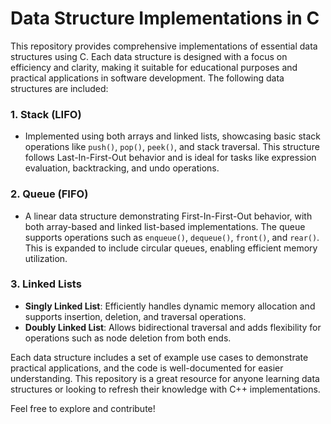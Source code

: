 # Data Structure Implementations in C

This repository provides comprehensive implementations of essential data structures using C. Each data structure is designed with a focus on efficiency and clarity, making it suitable for educational purposes and practical applications in software development. The following data structures are included:

### 1. **Stack (LIFO)**
   - Implemented using both arrays and linked lists, showcasing basic stack operations like `push()`, `pop()`, `peek()`, and stack traversal. This structure follows Last-In-First-Out behavior and is ideal for tasks like expression evaluation, backtracking, and undo operations.

### 2. **Queue (FIFO)**
   - A linear data structure demonstrating First-In-First-Out behavior, with both array-based and linked list-based implementations. The queue supports operations such as `enqueue()`, `dequeue()`, `front()`, and `rear()`. This is expanded to include circular queues, enabling efficient memory utilization.

### 3. **Linked Lists**
   - **Singly Linked List**: Efficiently handles dynamic memory allocation and supports insertion, deletion, and traversal operations. 
   - **Doubly Linked List**: Allows bidirectional traversal and adds flexibility for operations such as node deletion from both ends.


Each data structure includes a set of example use cases to demonstrate practical applications, and the code is well-documented for easier understanding. This repository is a great resource for anyone learning data structures or looking to refresh their knowledge with C++ implementations.

Feel free to explore and contribute!
